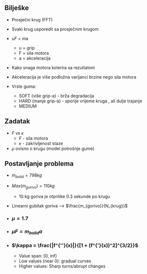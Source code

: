 

## Bilješke

- Prosječni krug (FFT)

- Svaki krug usporedit sa prosječnim krugom
- u*F = m*a
    - u = grip
    - F = sila motora
    - a = akceleracija
- Kako snaga motora kolerira sa rezultatom
- Akceleracija je više podložna varijanci brzine nego sila motora

- Vrste guma:
    - SOFT (više grip-a) - brža degradacija
    - HARD (manje grip-a) - sporije vrijeme kruga , ali dulje trajanje
    - MEDIUM

## Zadatak

- $F$ vs $\kappa$
    - $F$ - sila motora
    - $\kappa$ - zakrivljenost staze
- $\mu$ ovisno o krugu (model potrošnje gume)

## Postavljanje problema

- $m_{bolid} = 798 kg$

- $Max(m_{gorivo}) = 110 kg$ 
    - 10 kg goriva je otprilike 0.3 sekunde po krugu

- Linearni gubitak goriva --> $\frac{m_{gorivo}}{N_{krug}}$

- ### $\mu = 1.7$

- ### $\mu F = m_{bolid}a$

- ### $\kappa = \frac{|f^{''}(x)|}{[1 + (f^{'}(x))^2]^{3/2}}$
    - Value span: [0, inf]
    - Low values (near 0): gradual curves
    - Higher values: Sharp turns/abrupt changes 



